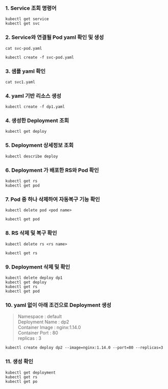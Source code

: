 
### 1. Service 조회 명령어
```
kubectl get service
kubectl get svc
```
### 2. Service와 연결될 Pod yaml 확인 및 생성
```
cat svc-pod.yaml
```
```
kubectl create -f svc-pod.yaml
```

### 3. 샘플 yaml 확인
```
cat svc1.yaml
```

### 4. yaml 기반 리소스 생성
```
kubectl create -f dp1.yaml
```

### 4. 생성한 Deployment 조회
```
kubectl get deploy
```

### 5. Deployment 상세정보 조회
```
kubectl describe deploy
```

### 6. Deployment 가 배포한 RS와 Pod 확인
```
kubectl get rs
kubectl get pod
```

### 7. Pod 중 하나 삭제하여 자동복구 기능 확인
```
kubectl delete pod <pod name>
```
```
kubectl get pod
```

### 8. RS 삭제 및 복구 확인
```
kubectl delete rs <rs name>
```
```
kubectl get rs
```

### 9. Deployment 삭제 및 확인 
```
kubectl delete deploy dp1
kubectl get deploy
kubectl get rs
kubectl get pod
```

### 10. yaml 없이 아래 조건으로 Deployment 생성
> Namespace : default  
> Deployment Name : dp2   
> Container Image : nginx:1.14.0   
> Container Port : 80  
> replicas : 3
```
kubectl create deploy dp2 --image=nginx:1.14.0 --port=80 --replicas=3
```

### 11. 생성 확인
```
kubectl get deployment
kubectl get rs
kubectl get po
```

